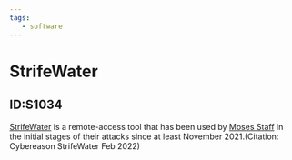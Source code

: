 ```yaml
---
tags:
   - software
---
```

# StrifeWater
## ID:S1034
[StrifeWater](software/S1034) is a remote-access tool that has been used by [Moses Staff](groups/G1009) in the initial stages of their attacks since at least November 2021.(Citation: Cybereason StrifeWater Feb 2022)
